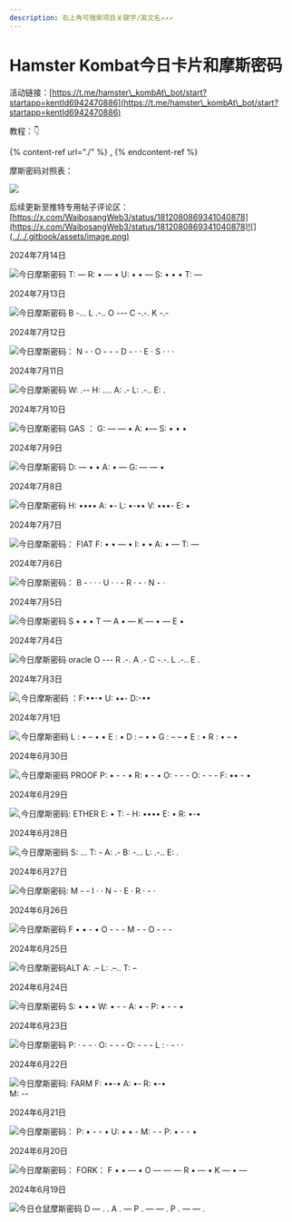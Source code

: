 ```yaml
---
description: 右上角可搜索项目关键字/英文名↗↗↗
---
```


# Hamster Kombat今日卡片和摩斯密码

活动链接：[https://t.me/hamster\_kombAt\_bot/start?startapp=kentId6942470886](https://t.me/hamster\_kombAt\_bot/start?startapp=kentId6942470886)

教程：👇

{% content-ref url="./" %}
[.](./)
{% endcontent-ref %}



摩斯密码对照表：

![](<../../.gitbook/assets/image (456).png>)



后续更新至推特专用帖子评论区：[https://x.com/WaibosangWeb3/status/1812080869341040878](https://x.com/WaibosangWeb3/status/1812080869341040878)![](../../.gitbook/assets/image.png)



2024年7月14日

![](<../../.gitbook/assets/image (512).png>)今日摩斯密码 T: — R: • — • U: • • — S: • • • T: —



2024年7月13日

![](<../../.gitbook/assets/image (510).png>)今日摩斯密码 B -... L .-.. O --- C -.-. K -.-



2024年7月12日

![](<../../.gitbook/assets/image (1).png>)今日摩斯密码： N - · O - - - D - · · E · S · · ·



2024年7月11日

![](<../../.gitbook/assets/image (1) (1).png>)今日摩斯密码 W: .-- H: .... A: .- L: .-.. E: .



2024年7月10日

![](<../../.gitbook/assets/image (1) (1) (1) (1) (1).png>)今日摩斯密码 GAS ： G: — — •   A:   •—  S:   • • •



2024年7月9日

![](<../../.gitbook/assets/image (495).png>)今日摩斯密码 D: — • • A: • — G: — — •



2024年7月8日

![](<../../.gitbook/assets/image (470).png>)今日摩斯密码 H: •••• A: •- L: •-•• V: •••- E: •



2024年7月7日

![](<../../.gitbook/assets/image (469).png>)今日摩斯密码： FIAT F: • • — • I: • • A: • — T: —



2024年7月6日

![](<../../.gitbook/assets/image (468).png>)今日摩斯密码： B - · · · U · · - R · - · N - ·



2024年7月5日

![](<../../.gitbook/assets/image (4) (1) (1).png>)今日摩斯密码 S  • • • T  — A  • — K  — • — E  •



2024年7月4日

![](<../../.gitbook/assets/image (1) (1) (1) (1) (1) (1) (1) (1) (1) (1) (1).png>)今日摩斯密码 oracle O --- R .-. A .- C -.-. L .-.. E .



2024年7月3日

![](<../../.gitbook/assets/image (453).png>),今日摩斯密码 ：F:••-• U: ••- D:-••



2024年7月1日

![](<../../.gitbook/assets/image (454).png>),今日摩斯密码 L : • – • • E : • D : – • • G : – – • E : • R : • – •



2024年6月30日

![](<../../.gitbook/assets/image (3) (1) (1) (1) (1).png>),今日摩斯密码 PROOF P: • - - • R: • - • O: - - - O: - - - F: •• - •



2024年6月29日

![](<../../.gitbook/assets/image (1) (1) (1) (1) (1) (1) (1) (1) (1) (1) (1) (1) (1) (1).png>),今日摩斯密码: ETHER E: • T: - H: •••• E: • R: •-•



2024年6月28日

![](<../../.gitbook/assets/image (2) (1) (1) (1) (1) (1) (1) (1).png>),今日摩斯密码 S: ... T: - A: .- B: -... L: .-.. E: .



2024年6月27日

![](<../../.gitbook/assets/image (3) (1) (1) (1) (1) (1).png>)今日摩斯密码: M - - I · · N  - · E · R · - ·



2024年6月26日

![](<../../.gitbook/assets/image (4) (1) (1) (1).png>)今日摩斯密码 F • • - • O - - - M - - O - - -



2024年6月25日

![](<../../.gitbook/assets/image (5) (1) (1).png>)今日摩斯密码ALT A: .– ​L: .–.. ​T: –



2024年6月24日

![](<../../.gitbook/assets/image (6) (1) (1).png>)今日摩斯密码 S: • • • W: • - - A: • - P: • - - •



2024年6月23日

![](<../../.gitbook/assets/image (7) (1).png>)今日摩斯密码 P:  · - - · O:  - - - O:  - - - L :  · - · ·



2024年6月22日

![](<../../.gitbook/assets/image (9).png>)今日摩斯密码: FARM F: ••-• A: •- R: •-•\
M: --



2024年6月21日

![](<../../.gitbook/assets/image (10).png>)今日摩斯密码： P: • - - • U: • • - M: - - P: • - - •



2024年6月20日

![](<../../.gitbook/assets/image (11).png>)今日摩斯密码： FORK： F • • — • O — — — R • — • K — • —



2024年6月19日

![](<../../.gitbook/assets/image (12).png>)今日仓鼠摩斯密码 D — . . A . — P . — — . P . — — .
